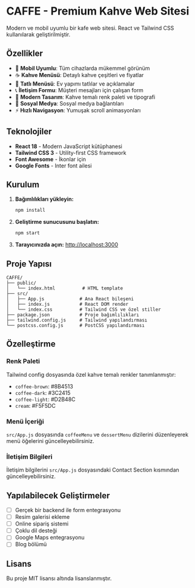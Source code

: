 # CAFFE - Premium Kahve Web Sitesi

Modern ve mobil uyumlu bir kafe web sitesi. React ve Tailwind CSS kullanılarak geliştirilmiştir.

## Özellikler

- 📱 **Mobil Uyumlu**: Tüm cihazlarda mükemmel görünüm
- ☕ **Kahve Menüsü**: Detaylı kahve çeşitleri ve fiyatlar
- 🍰 **Tatlı Menüsü**: Ev yapımı tatlılar ve açıklamalar
- 📞 **İletişim Formu**: Müşteri mesajları için çalışan form
- 🎨 **Modern Tasarım**: Kahve temalı renk paleti ve tipografi
- 🔗 **Sosyal Medya**: Sosyal medya bağlantıları
- ⚡ **Hızlı Navigasyon**: Yumuşak scroll animasyonları

## Teknolojiler

- **React 18** - Modern JavaScript kütüphanesi
- **Tailwind CSS 3** - Utility-first CSS framework
- **Font Awesome** - İkonlar için
- **Google Fonts** - Inter font ailesi

## Kurulum

1. **Bağımlılıkları yükleyin:**
   ```bash
   npm install
   ```

2. **Geliştirme sunucusunu başlatın:**
   ```bash
   npm start
   ```

3. **Tarayıcınızda açın:**
   [http://localhost:3000](http://localhost:3000)

## Proje Yapısı

```
CAFFE/
├── public/
│   └── index.html          # HTML template
├── src/
│   ├── App.js             # Ana React bileşeni
│   ├── index.js           # React DOM render
│   └── index.css          # Tailwind CSS ve özel stiller
├── package.json           # Proje bağımlılıkları
├── tailwind.config.js     # Tailwind yapılandırması
└── postcss.config.js      # PostCSS yapılandırması
```

## Özelleştirme

### Renk Paleti
Tailwind config dosyasında özel kahve temalı renkler tanımlanmıştır:
- `coffee-brown`: #8B4513
- `coffee-dark`: #3C2415
- `coffee-light`: #D2B48C
- `cream`: #F5F5DC

### Menü İçeriği
`src/App.js` dosyasında `coffeeMenu` ve `dessertMenu` dizilerini düzenleyerek menü öğelerini güncelleyebilirsiniz.

### İletişim Bilgileri
İletişim bilgilerini `src/App.js` dosyasındaki Contact Section kısmından güncelleyebilirsiniz.

## Yapılabilecek Geliştirmeler

- [ ] Gerçek bir backend ile form entegrasyonu
- [ ] Resim galerisi ekleme
- [ ] Online sipariş sistemi
- [ ] Çoklu dil desteği
- [ ] Google Maps entegrasyonu
- [ ] Blog bölümü

## Lisans

Bu proje MIT lisansı altında lisanslanmıştır. 